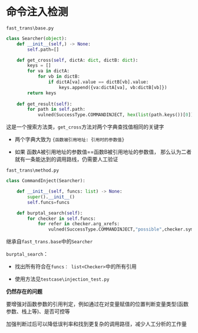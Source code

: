 # 命令注入检测

`fast_trans\base.py`
```python
class Searcher(object):
    def __init__(self,) -> None:
        self.path=[]

    def get_cross(self, dictA: dict, dictB: dict):
        keys = []
        for va in dictA:
            for vb in dictB:
                if dictA[va].value == dictB[vb].value:
                    keys.append({va:dictA[va], vb:dictB[vb]})
        return keys
    
    def get_result(self):
        for path in self.path:
            vulned(SuccessType.COMMANDINJECT, hex(list(path.keys())[0]),"--->",hex(list(path.keys())[1]),"  same var:", hex(list(path.values())[0].value))
```
这是一个搜索方法类，`get_cross`方法对两个字典查找值相同的关键字

- 两个字典大致为 `{函数被引用地址: 引用时的参数值}`

- 如果 函数A被引用地址的参数值==函数B被引用地址的参数值，
那么认为二者就有一条能达到的调用路线，仍需要人工验证


`fast_trans\method.py`
```python
class CommandInject(Searcher):

    def __init__(self, funcs: list) -> None:
        super().__init__()
        self.funcs=funcs

    def burptal_search(self):
        for checker in self.funcs:
            for refer in checker.arg_xrefs:
                vulned(SuccessType.COMMANDINJECT,"possible",checker.symbol,hex(refer),checker.bv.get_functions_containing(refer)[0])
```
继承自`fast_trans.base`中的`Searcher`

`burptal_search`：

- 找出所有符合在`funcs： list<Checker>`中的所有引用

- 使用方法见`testcase\injection_test.py`

**仍然存在的问题**

要增强对函数参数的引用判定，例如通过在对变量赋值的位置判断变量类型(函数参数、栈上等)、是否可控等

加强判断过后可以降低误判率和找到更复杂的调用路径，减少人工分析的工作量